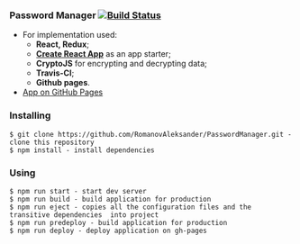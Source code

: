 ### Password Manager [![Build Status](https://travis-ci.com/RomanovAleksander/PasswordManager.svg?branch=main)](https://travis-ci.com/github/RomanovAleksander/PasswordManager)

* For implementation used:
    * **React, Redux**;
    * **[Create React App](https://github.com/facebook/create-react-app)** as an app starter;
    * **CryptoJS** for encrypting and decrypting data;
    * **Travis-CI**;
    * **Github pages**.
* [App on GitHub Pages](https://romanovaleksander.github.io/PasswordManager/)

### Installing
```
$ git clone https://github.com/RomanovAleksander/PasswordManager.git - clone this repository
$ npm install - install dependencies
```

### Using
```
$ npm run start - start dev server
$ npm run build - build application for production
$ npm run eject - copies all the configuration files and the transitive dependencies  into project
$ npm run predeploy - build application for production
$ npm run deploy - deploy application on gh-pages
```